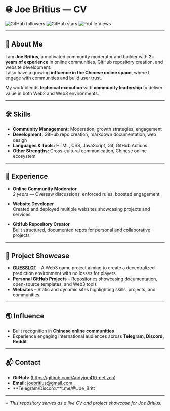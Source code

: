 # 🌐 Joe Britius — CV

![GitHub followers](https://img.shields.io/github/followers/your-username?style=social)
![GitHub stars](https://img.shields.io/github/stars/your-username?style=social)
![Profile Views](https://komarev.com/ghpvc/?username=your-username&color=blue)

---

## 👋 About Me
I am **Joe Britius**, a motivated community moderator and builder with **2+ years of experience** in online communities, GitHub repository creation, and website development.  
I also have a growing **influence in the Chinese online space**, where I engage with communities and build user trust.  

My work blends **technical execution** with **community leadership** to deliver value in both Web2 and Web3 environments.

---

## 🛠️ Skills
- **Community Management:** Moderation, growth strategies, engagement  
- **Development:** GitHub repo creation, markdown documentation, web design  
- **Languages & Tools:** HTML, CSS, JavaScript, Git, GitHub Actions  
- **Other Strengths:** Cross-cultural communication, Chinese online ecosystem  

---

## 💼 Experience
- **Online Community Moderator**  
  *2 years* — Oversaw discussions, enforced rules, boosted engagement  

- **Website Developer**  
  Created and deployed multiple websites showcasing projects and services  

- **GitHub Repository Creator**  
  Built structured, documented repos for personal and collaborative projects  

---

## 🚀 Project Showcase
- **[GUESSLOT](#)** – A Web3 game project aiming to create a decentralized prediction environment with no losses for players  
- **Personal GitHub Projects** – Repositories showcasing documentation, open-source templates, and Web3 tools  
- **Websites** – Static and dynamic sites highlighting skills, projects, and communities  

---

## 🌏 Influence
- Built recognition in **Chinese online communities**  
- Experience engaging international audiences across **Telegram, Discord, Reddit**  

---

## 📬 Contact
- **GitHub:** (https://github.com/Andyjoe410-netizen)  
- **Email:** joebritius@gmail.com 
- **Telegram/Discord:**t.me/@Joe_Britt


---

⭐️ *This repository serves as a live CV and project showcase for Joe Britius.*


